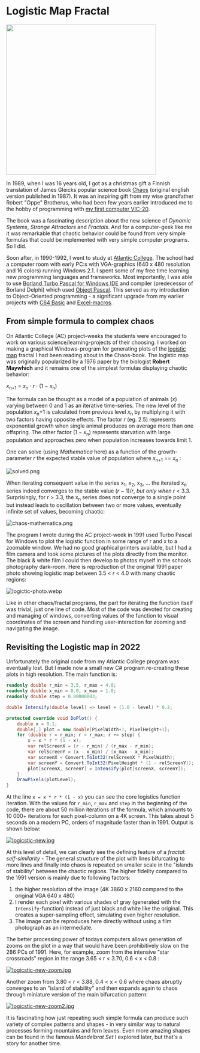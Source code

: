 # Logistic Map Fractal

<img src="https://raw.githubusercontent.com/rbrother/articles/refs/heads/main/logistic-map-fractal/kaaos.jpg" height="400px"/>

In 1989, when I was 16 years old, I got as a christmas gift a Finnish translation of James Gleicks popular science book [Chaos](https://en.wikipedia.org/wiki/Chaos:_Making_a_New_Science) (original english version published in 1987). It was an inspiring gift from my wise grandfather Robert "Oppe" Brotherus, who had been few years earlier introduced me to the hobby of programming with [my first computer VIC-20](https://www.brotherus.net/post/humble-beginnings-the-vic-20).

The book was a fascinating description about the new science of *Dynamic Systems*, *Strange Attractors* and *Fractals*. And for a computer-geek like me it was remarkable that chaotic behavior could be found from very simple formulas that could be implemented with very simple computer programs. So I did.

Soon after, in 1990-1992, I went to study at [Atlantic College](https://www.atlanticcollege.org/). The school had a computer room with early PC:s with VGA-graphics (640 x 480 resolution and 16 colors) running Windows 2.1. I spent some of my free time learning new programming languages and frameworks. Most importantly, I was able to use [Borland Turbo Pascal for Windows IDE](https://en.wikipedia.org/wiki/Turbo_Pascal#Turbo_Pascal_for_Windows) and compiler (predecessor of Borland Delphi) which used [Object Pascal](https://en.wikipedia.org/wiki/Object_Pascal). This served as my introduction to Object-Oriented programming - a significant upgrade from my earlier projects with [C64 Basic](https://www.brotherus.net/post/blast-from-my-commodore-64-past) and [Excel-macros](https://www.brotherus.net/post/excel-revolution-at-steel-factory-in-1989).

## From simple formula to complex chaos

On Atlantic College (AC) project-weeks the students were encouraged to work on various science/learning-projects of their choosing. I worked on making a graphical Windows-program for generating plots of the [logistic map](https://en.wikipedia.org/wiki/Logistic_map) fractal I had been reading about in the Chaos-book. The logistic map was originally popularized by a 1976 paper by the biologist **Robert Maywhich** and it remains one of the simplest formulas displaying chaotic behavior:

*x*<sub>n+1</sub> = *x*<sub>n</sub> · *r* · (1 − *x*<sub>n</sub>)

The formula can be thought as a model of a population of animals (*x*) varying between 0 and 1 as an iterative time-series. The new level of the population *x*<sub>n</sub>+1 is calculated from previous level *x*<sub>n</sub> by multiplying it with two factors having opposite effects. The factor *r* (eg. 2.5) represents exponential growth when single animal produces on average more than one offspring. The other factor (1 − *x*<sub>n</sub>) represents starvation with large population and approaches zero when population increases towards limit 1.

One can solve (using *Mathematica* here) as a function of the growth-parameter *r* the expected stable value of population where *x*<sub>n+1</sub> == *x*<sub>n</sub> :

![solved.png](https://raw.githubusercontent.com/rbrother/articles/refs/heads/main/logistic-map-fractal/solved.png)

When iterating consequent value in the series x<sub>1</sub>, x<sub>2</sub>, x<sub>3</sub>, ...  the iterated x<sub>n</sub> series indeed converges to the stable value (*r* − 1)/*r*, *but only when r* < 3.3. Surprisingly, for r > 3.3, the x<sub>n</sub> series does *not* converge to a single point but instead leads to oscillation between two or more values, eventually infinite set of values, becoming chaotic:

![chaos-mathematica.png](https://raw.githubusercontent.com/rbrother/articles/refs/heads/main/logistic-map-fractal/chaos-mathematica.png)

The program I wrote during the AC project-week in 1991 used Turbo Pascal for Windows to plot the logistic function in some range of r and x to a zoomable window. We had no good graphical printers available, but I had a film camera and took some pictures of the plots directly from the monitor. The black & white film I could then develop to photos myself in the schools photography dark-room. Here is reproduction of the original 1991 paper photo showing logistic map between 3.5 < *r* < 4.0 with many chaotic regions:

![logictic-photo.webp](https://raw.githubusercontent.com/rbrother/articles/refs/heads/main/logistic-map-fractal/logictic-photo.webp)

Like in other chaos/fractal programs, the part for iterating the function itself was trivial, just one line of code. Most of the code was devoted for creating and managing of windows, converting values of the function to visual coordinates of the screen and handling user-interaction for zooming and navigating the image.

## Revisiting the Logistic map in 2022

Unfortunately the original code from my Atlantic College program was eventually lost. But I made now a small new C# program re-creating these plots in high resolution. The main function is:

```csharp
readonly double r_min = 3.5, r_max = 4.0;
readonly double x_min = 0.0, x_max = 1.0;
readonly double step = 0.00000003;

double Intensify(double level) => level + (1.0 - level) * 0.2;

protected override void DoPlot() {
    double x = 0.1;
    double[,] plot = new double[PixelWidth+1, PixelHeight+1];
    for (double r = r_min; r < r_max; r += step) {
        x = x * r * (1 - x);
        var relScreenX = (r - r_min) / (r_max - r_min);
        var relScreenY = (x - x_min) / (x_max - x_min);
        var screenX = Convert.ToInt32(relScreenX * PixelWidth);
        var screenY = Convert.ToInt32(PixelHeight * (1 - relScreenY));
        plot[screenX, screenY] = Intensify(plot[screenX, screenY]); 
    }
    DrawPixels(plotLevel); 
}
```

At the line `x = x * r * (1 - x)` you can see the core logistics function iteration. With the values for `r_min`, `r_max` and `step` in the beginning of the code, there are about 50 million iterations of the formula, which amounts to 10 000+ iterations for each pixel-column on a 4K screen. This takes about 5 seconds on a modern PC, orders of magnitude faster than in 1991. Output is shown below:

[![logicstic-new.jpg](https://raw.githubusercontent.com/rbrother/articles/refs/heads/main/logistic-map-fractal/logicstic-new.jpg)](https://raw.githubusercontent.com/rbrother/articles/refs/heads/main/logistic-map-fractal/logicstic-new.jpg)

At this level of detail, we can clearly see the defining feature of a *fractal*: *self-similarity* - The general structure of the plot with lines bifurcating to more lines and finally into chaos is repeated on smaller scale in the "islands of stability" between the chaotic regions. The higher fidelity compared to the 1991 version is mainly due to following factors:

1. the higher resolution of the image (4K 3860 x 2160 compared to the original VGA 640 x 480)
1. I render each pixel with various shades of gray (generated with the `Intensify`-function) instead of just black and white like the original. This creates a super-sampling effect, simulating even higher resolution.
1. The image can be reproduces here directly without using a film photograph as an intermediate.

The better processing power of todays computers allows generation of zooms on the plot in a way that would have been prohibitively slow on the 286 PCs of 1991. Here, for example, zoom from the intensive "star crossroads" region in the range 3.65 < r < 3.70, 0.6 < x < 0.8 :

[![logicstic-new-zoom.jpg](https://raw.githubusercontent.com/rbrother/articles/refs/heads/main/logistic-map-fractal/logicstic-new-zoom.jpg)](https://raw.githubusercontent.com/rbrother/articles/refs/heads/main/logistic-map-fractal/logicstic-new-zoom.jpg)

Another zoom from 3.80 < r < 3.88, 0.4 < x < 0.6 where chaos abruptly converges to an "island of stability" and then expands again to chaos through miniature version of the main bifurcation pattern:

[![logicstic-new-zoom2.jpg](https://raw.githubusercontent.com/rbrother/articles/refs/heads/main/logistic-map-fractal/logicstic-new-zoom2.jpg)](https://raw.githubusercontent.com/rbrother/articles/refs/heads/main/logistic-map-fractal/logicstic-new-zoom2.jpg)

It is fascinating how just repeating such simple formula can produce such variety of complex patterns and shapes - in very similar way to natural processes forming mountains and fern leaves. Even more amazing shapes can be found in the famous *Mandelbrot Set* I explored later, but that's a story for another time.
